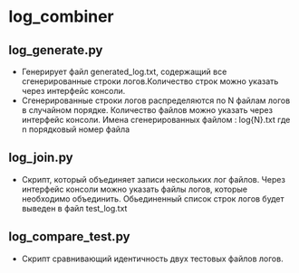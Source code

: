 # log_combiner
## log_generate.py 
* Генерирует файл generated_log.txt, содержащий все сгенерированные строки логов.Количество строк можно указать через интерфейс консоли.
* Сгенерированные строки логов распределяются по N файлам логов в случайном порядке. Количество файлов можно указать через интерфейс консоли. Имена сгенерированных файлом : log{N}.txt где n порядковый номер файла

    
## log_join.py
  * Скрипт, который объединяет записи нескольких лог файлов. Через интерфейс консоли можно указать файлы логов, которые необходимо объединить. Обьединенный список строк логов будет выведен в файл test_log.txt
    
## log_compare_test.py
  * Скрипт сравнивающий идентичность двух тестовых файлов логов.
